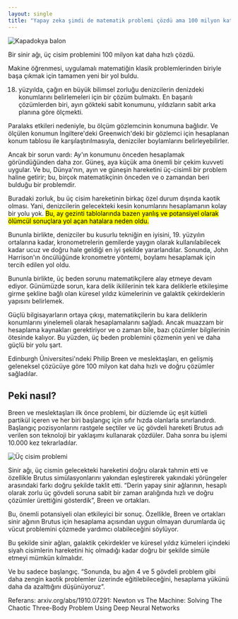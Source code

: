 ```yaml
---
layout: single
title: "Yapay zeka şimdi de matematik problemi çözdü ama 100 milyon kat daha hızlı!"
---
```

![Kapadokya balon](https://images.unsplash.com/photo-1527645746751-d4dc7aa53163?ixlib=rb-1.2.1&ixid=eyJhcHBfaWQiOjEyMDd9&auto=format&fit=crop&w=1267&q=80)

Bir sinir ağı, üç cisim problemini 100 milyon kat daha hızlı çözdü.

Makine öğrenmesi, uygulamalı matematiğin klasik problemlerinden biriyle başa çıkmak için tamamen yeni bir yol buldu.

18. yüzyılda, çağın en büyük bilimsel zorluğu denizcilerin denizdeki konumlarını belirlemeleri için bir çözüm bulmaktı. En başarılı çözümlerden biri, ayın gökteki sabit konumunu, yıldızların sabit arka planına göre ölçmekti.

Paralaks etkileri nedeniyle, bu ölçüm gözlemcinin konumuna bağlıdır. Ve ölçülen konumun İngiltere'deki Greenwich'deki bir gözlemci için hesaplanan konum tablosu ile karşılaştırılmasıyla, denizciler boylamlarını belirleyebilirler.

Ancak bir sorun vardı: Ay'ın konumunu önceden hesaplamak göründüğünden daha zor. Güneş, aya küçük ama önemli bir çekim kuvveti uygular. Ve bu, Dünya'nın, ayın ve güneşin hareketini üç-cisimli bir problem haline getirir; bu, birçok matematikçinin önceden ve o zamandan beri bulduğu bir problemdir.

Buradaki zorluk, bu üç cisim hareketinin birkaç özel durum dışında kaotik olması. Yani, denizcilerin gelecekteki kesin konumlarını hesaplamanın kolay bir yolu yok. <mark>Bu, ay gezinti tablolarında bazen yanlış ve potansiyel olarak ölümcül sonuçlara yol açan hatalara neden oldu.</mark>

Bununla birlikte, denizciler bu kusurlu tekniğin en iyisini, 19. yüzyılın ortalarına kadar, kronometrelerin gemilerde yaygın olarak kullanılabilecek kadar ucuz ve doğru hale geldiği en iyi şekilde yararlandılar. Sonunda, John Harrison'ın öncülüğünde kronometre yöntemi, boylamı hesaplamak için tercih edilen yol oldu.

<script async src="//pagead2.googlesyndication.com/pagead/js/adsbygoogle.js"></script>
<ins class="adsbygoogle"
     style="display:block; text-align:center;"
     data-ad-layout="in-article"
     data-ad-format="fluid"
     data-ad-client="ca-pub-7868661326160958"
     data-ad-slot="3072558811"></ins>
<script>
     (adsbygoogle = window.adsbygoogle || []).push({});
</script>

Bununla birlikte, üç beden sorunu matematikçilere alay etmeye devam ediyor. Günümüzde sorun, kara delik ikililerinin tek kara deliklerle etkileşime girme şekline bağlı olan küresel yıldız kümelerinin ve galaktik çekirdeklerin yapısını belirlemek.

Güçlü bilgisayarların ortaya çıkışı, matematikçilerin bu kara deliklerin konumlarını yinelemeli olarak hesaplamalarını sağladı. Ancak muazzam bir hesaplama kaynakları gerektiriyor ve o zaman bile, bazı çözümler bilgilerinin ötesinde kalıyor. Bu yüzden, üç beden problemini çözmenin yeni ve daha güçlü bir yolu şart.

Edinburgh Üniversitesi'ndeki Philip Breen ve meslektaşları, en gelişmiş geleneksel çözücüye göre 100 milyon kat daha hızlı ve doğru çözümler sağladılar.

Peki nasıl?
-
Breen ve meslektaşları ilk önce problemi, bir düzlemde üç eşit kütleli partikül içeren ve her biri başlangıç için sıfır hızda olanlarla sınırlandırdı. Başlangıç pozisyonlarını rastgele seçtiler ve üç gövdeli hareketi Brutus adı verilen son teknoloji bir yaklaşımı kullanarak çözdüler. Daha sonra bu işlemi 10.000 kez tekrarladılar.

![Üç cisim problemi](https://cdn.technologyreview.com/i/images/three-body-sims.png?sw=616&cx=0&cy=0&cw=1421&ch=1117)

Sinir ağı, üç cismin gelecekteki hareketini doğru olarak tahmin etti ve özellikle Brutus simülasyonlarını yakından eşleştirerek yakındaki yörüngeler arasındaki farkı doğru şekilde taklit etti. “Derin yapay sinir ağlarının, hesaplı olarak zorlu üç gövdeli soruna sabit bir zaman aralığında hızlı ve doğru çözümler ürettiğini gösterdik”, Breen ve ortakları.

Bu, önemli potansiyeli olan etkileyici bir sonuç. Özellikle, Breen ve ortakları sinir ağının Brutus için hesaplama açısından uygun olmayan durumlarda üç vücut problemini çözmede yardımcı olabileceğini söylüyor.

Bu şekilde sinir ağları, galaktik çekirdekler ve küresel yıldız kümeleri içindeki siyah cisimlerin hareketini hiç olmadığı kadar doğru bir şekilde simüle etmeyi mümkün kılmalıdır.

Ve bu sadece başlangıç. “Sonunda, bu ağın 4 ve 5 gövdeli problem gibi daha zengin kaotik problemler üzerinde eğitilebileceğini, hesaplama yükünü daha da azalttığını düşünüyoruz”.

Referans: arxiv.org/abs/1910.07291: Newton vs The Machine: Solving The Chaotic Three-Body Problem Using Deep Neural Networks
